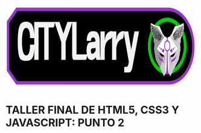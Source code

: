 <img src="banner.png" width="750" height="220" alt="banner">
<h1>TALLER FINAL DE HTML5, CSS3 Y JAVASCRIPT: PUNTO 2</h1>
